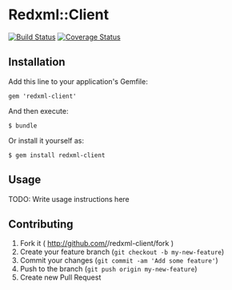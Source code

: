# Redxml::Client

[![Build Status](https://travis-ci.org/theodik/redxml-client.svg)](https://travis-ci.org/theodik/redxml-client) [![Coverage Status](https://coveralls.io/repos/theodik/redxml-client/badge.png)](https://coveralls.io/r/theodik/redxml-client)

## Installation

Add this line to your application's Gemfile:

    gem 'redxml-client'

And then execute:

    $ bundle

Or install it yourself as:

    $ gem install redxml-client

## Usage

TODO: Write usage instructions here

## Contributing

1. Fork it ( http://github.com/<my-github-username>/redxml-client/fork )
2. Create your feature branch (`git checkout -b my-new-feature`)
3. Commit your changes (`git commit -am 'Add some feature'`)
4. Push to the branch (`git push origin my-new-feature`)
5. Create new Pull Request
